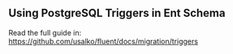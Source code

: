 ## Using PostgreSQL Triggers in Ent Schema

Read the full guide in: https://github.com/usalko/fluent/docs/migration/triggers
